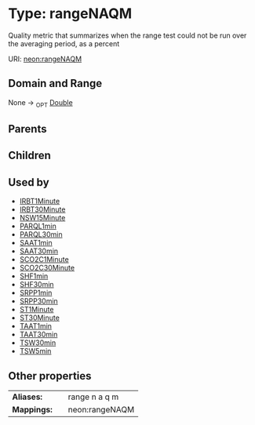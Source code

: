 
# Type: rangeNAQM


Quality metric that summarizes when the range test could not be run over the averaging period, as a percent

URI: [neon:rangeNAQM](https://data.neonscience.org/rangeNAQM)


## Domain and Range

None ->  <sub>OPT</sub> [Double](types/Double.md)

## Parents


## Children


## Used by

 * [IRBT1Minute](IRBT1Minute.md)
 * [IRBT30Minute](IRBT30Minute.md)
 * [NSW15Minute](NSW15Minute.md)
 * [PARQL1min](PARQL1min.md)
 * [PARQL30min](PARQL30min.md)
 * [SAAT1min](SAAT1min.md)
 * [SAAT30min](SAAT30min.md)
 * [SCO2C1Minute](SCO2C1Minute.md)
 * [SCO2C30Minute](SCO2C30Minute.md)
 * [SHF1min](SHF1min.md)
 * [SHF30min](SHF30min.md)
 * [SRPP1min](SRPP1min.md)
 * [SRPP30min](SRPP30min.md)
 * [ST1Minute](ST1Minute.md)
 * [ST30Minute](ST30Minute.md)
 * [TAAT1min](TAAT1min.md)
 * [TAAT30min](TAAT30min.md)
 * [TSW30min](TSW30min.md)
 * [TSW5min](TSW5min.md)

## Other properties

|  |  |  |
| --- | --- | --- |
| **Aliases:** | | range n a q m |
| **Mappings:** | | neon:rangeNAQM |

